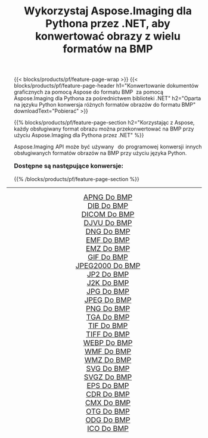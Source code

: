 ﻿---
title: Wykorzystaj Aspose.Imaging dla Pythona przez .NET, aby konwertować obrazy z wielu formatów na BMP 
weight: 3920
url: /pl/python-net/conversion/to/bmp/ 
lang: pl
langdirlevel: 2
locales: zh-hans,ja,it,ru,de,es,fr,nl,id,lt,pl,pt,vi,tr,ko,zh-hant,ar,hi,th,sv,cs,uk,he
description: Możesz użyć Aspose.Imaging dla Pythona za pośrednictwem biblioteki .NET, aby przekonwertować z różnych formatów na BMP
---

{{< blocks/products/pf/feature-page-wrap >}}
{{< blocks/products/pf/feature-page-header h1="Konwertowanie dokumentów graficznych za pomocą Aspose do formatu BMP  za pomocą Aspose.Imaging dla Pythona za pośrednictwem biblioteki .NET" h2="Oparta na języku Python konwersja różnych formatów obrazów do formatu BMP" downloadText="Pobierać" >}}


{{% blocks/products/pf/feature-page-section  h2="Korzystając z Aspose, każdy obsługiwany format obrazu można przekonwertować na BMP przy użyciu Aspose.Imaging dla Pythona przez .NET" %}}
<p align=justify>Aspose.Imaging API może być używany  do programowej konwersji innych obsługiwanych formatów obrazów na BMP przy użyciu języka Python.</p>
<h3 style="margin-top:16px;">
Dostępne są następujące konwersje:
</h3>
{{% /blocks/products/pf/feature-page-section %}}
<div class="container-fluid productfamilypage bg-gray">
    <div class="convertypes bg-gray agp-content section">
        <div class="container">
		<hr style="margin-left:-20px;"/>
		<div class="row other-converters" style="gap: 10px;font-size: 19px;text-align:center;">
		    <div class='col-md-3 other-converter remove-lp remove-rp'><a href="/imaging/pl/python-net/conversion/apng-to-bmp/" style="padding:15px;">APNG Do BMP</a></div>
<div class='col-md-3 other-converter remove-lp remove-rp'><a href="/imaging/pl/python-net/conversion/dib-to-bmp/" style="padding:15px;">DIB Do BMP</a></div>
<div class='col-md-3 other-converter remove-lp remove-rp'><a href="/imaging/pl/python-net/conversion/dicom-to-bmp/" style="padding:15px;">DICOM Do BMP</a></div>
<div class='col-md-3 other-converter remove-lp remove-rp'><a href="/imaging/pl/python-net/conversion/djvu-to-bmp/" style="padding:15px;">DJVU Do BMP</a></div>
<div class='col-md-3 other-converter remove-lp remove-rp'><a href="/imaging/pl/python-net/conversion/dng-to-bmp/" style="padding:15px;">DNG Do BMP</a></div>
<div class='col-md-3 other-converter remove-lp remove-rp'><a href="/imaging/pl/python-net/conversion/emf-to-bmp/" style="padding:15px;">EMF Do BMP</a></div>
<div class='col-md-3 other-converter remove-lp remove-rp'><a href="/imaging/pl/python-net/conversion/emz-to-bmp/" style="padding:15px;">EMZ Do BMP</a></div>
<div class='col-md-3 other-converter remove-lp remove-rp'><a href="/imaging/pl/python-net/conversion/gif-to-bmp/" style="padding:15px;">GIF Do BMP</a></div>
<div class='col-md-3 other-converter remove-lp remove-rp'><a href="/imaging/pl/python-net/conversion/jpeg2000-to-bmp/" style="padding:15px;">JPEG2000 Do BMP</a></div>
<div class='col-md-3 other-converter remove-lp remove-rp'><a href="/imaging/pl/python-net/conversion/jp2-to-bmp/" style="padding:15px;">JP2 Do BMP</a></div>
<div class='col-md-3 other-converter remove-lp remove-rp'><a href="/imaging/pl/python-net/conversion/j2k-to-bmp/" style="padding:15px;">J2K Do BMP</a></div>
<div class='col-md-3 other-converter remove-lp remove-rp'><a href="/imaging/pl/python-net/conversion/jpg-to-bmp/" style="padding:15px;">JPG Do BMP</a></div>
<div class='col-md-3 other-converter remove-lp remove-rp'><a href="/imaging/pl/python-net/conversion/jpeg-to-bmp/" style="padding:15px;">JPEG Do BMP</a></div>
<div class='col-md-3 other-converter remove-lp remove-rp'><a href="/imaging/pl/python-net/conversion/png-to-bmp/" style="padding:15px;">PNG Do BMP</a></div>
<div class='col-md-3 other-converter remove-lp remove-rp'><a href="/imaging/pl/python-net/conversion/tga-to-bmp/" style="padding:15px;">TGA Do BMP</a></div>
<div class='col-md-3 other-converter remove-lp remove-rp'><a href="/imaging/pl/python-net/conversion/tif-to-bmp/" style="padding:15px;">TIF Do BMP</a></div>
<div class='col-md-3 other-converter remove-lp remove-rp'><a href="/imaging/pl/python-net/conversion/tiff-to-bmp/" style="padding:15px;">TIFF Do BMP</a></div>
<div class='col-md-3 other-converter remove-lp remove-rp'><a href="/imaging/pl/python-net/conversion/webp-to-bmp/" style="padding:15px;">WEBP Do BMP</a></div>
<div class='col-md-3 other-converter remove-lp remove-rp'><a href="/imaging/pl/python-net/conversion/wmf-to-bmp/" style="padding:15px;">WMF Do BMP</a></div>
<div class='col-md-3 other-converter remove-lp remove-rp'><a href="/imaging/pl/python-net/conversion/wmz-to-bmp/" style="padding:15px;">WMZ Do BMP</a></div>
<div class='col-md-3 other-converter remove-lp remove-rp'><a href="/imaging/pl/python-net/conversion/svg-to-bmp/" style="padding:15px;">SVG Do BMP</a></div>
<div class='col-md-3 other-converter remove-lp remove-rp'><a href="/imaging/pl/python-net/conversion/svgz-to-bmp/" style="padding:15px;">SVGZ Do BMP</a></div>
<div class='col-md-3 other-converter remove-lp remove-rp'><a href="/imaging/pl/python-net/conversion/eps-to-bmp/" style="padding:15px;">EPS Do BMP</a></div>
<div class='col-md-3 other-converter remove-lp remove-rp'><a href="/imaging/pl/python-net/conversion/cdr-to-bmp/" style="padding:15px;">CDR Do BMP</a></div>
<div class='col-md-3 other-converter remove-lp remove-rp'><a href="/imaging/pl/python-net/conversion/cmx-to-bmp/" style="padding:15px;">CMX Do BMP</a></div>
<div class='col-md-3 other-converter remove-lp remove-rp'><a href="/imaging/pl/python-net/conversion/otg-to-bmp/" style="padding:15px;">OTG Do BMP</a></div>
<div class='col-md-3 other-converter remove-lp remove-rp'><a href="/imaging/pl/python-net/conversion/odg-to-bmp/" style="padding:15px;">ODG Do BMP</a></div>
<div class='col-md-3 other-converter remove-lp remove-rp'><a href="/imaging/pl/python-net/conversion/ico-to-bmp/" style="padding:15px;">ICO Do BMP</a></div>
                </div>
        </div>
    </div>
</div>
<br/>

